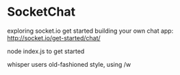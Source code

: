 # SocketChat
exploring socket.io
get started building your own chat app: http://socket.io/get-started/chat/

node index.js to get started

whisper users old-fashioned style, using /w <username>